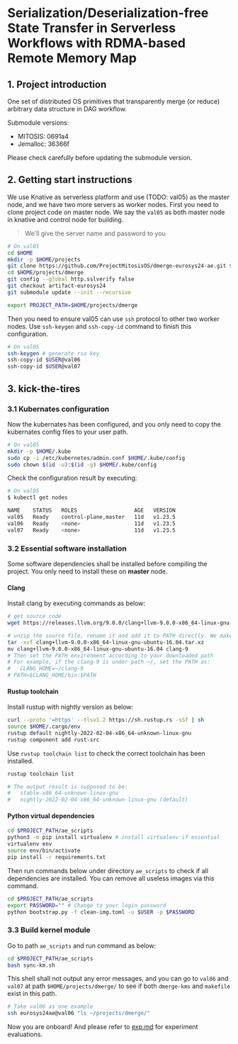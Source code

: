 # Serialization/Deserialization-free State Transfer in Serverless Workflows with RDMA-based Remote Memory Map

## 1. Project introduction

One set of distributed OS primitives that transparently merge (or reduce) arbitrary data structure in DAG workflow.

Submodule versions: 

- MITOSIS: 0691a4
- Jemalloc: 36366f

Please check carefully before updating the submodule version.

## 2. Getting start instructions

We use Knative as serverless platform and use (TODO: val05) as the master node, and we have two more servers as worker nodes. First you need to clone project code on master node.  We say the `val05` as both master node in knative and control node for building. 

> We'll give the server name and password to you

```bash
# On val05
cd $HOME
mkdir -p $HOME/projects
git clone https://github.com/ProjectMitosisOS/dmerge-eurosys24-ae.git $HOME/projects/dmerge
cd $HOME/projects/dmerge
git config --global http.sslverify false
git checkout artifact-eurosys24
git submodule update --init --recursive

export PROJECT_PATH=$HOME/projects/dmerge
```

Then you need to ensure val05 can use `ssh` protocol to other two worker nodes. Use `ssh-keygen` and  `ssh-copy-id` command to finish this configuration.

```sh
# On val05
ssh-keygen # generate rsa key
ssh-copy-id $USER@val06
ssh-copy-id $USER@val07
```



## 3. kick-the-tires

### 3.1 Kubernates configuration

Now the kubernates has been configured, and you only need to copy the kubernates config files to your user path.

```sh
# On val05
mkdir -p $HOME/.kube
sudo cp -i /etc/kubernetes/admin.conf $HOME/.kube/config
sudo chown $(id -u):$(id -g) $HOME/.kube/config
```

Check the configuration result by executing:

```sh
# On val05
$ kubectl get nodes

NAME    STATUS   ROLES                  AGE   VERSION
val05   Ready    control-plane,master   11d   v1.23.5
val06   Ready    <none>                 11d   v1.23.5
val07   Ready    <none>                 11d   v1.23.5
```



### 3.2 Essential software installation

Some software dependencies shall be installed before compiling the project. You only need to install these on **master** node.

#### Clang 

Install clang by executing commands as below:

```bash
# get source code
wget https://releases.llvm.org/9.0.0/clang+llvm-9.0.0-x86_64-linux-gnu-ubuntu-16.04.tar.xz

# unzip the source file, rename it and add it to PATH directly. We make bash as an example.
tar -xvf clang+llvm-9.0.0-x86_64-linux-gnu-ubuntu-16.04.tar.xz
mv clang+llvm-9.0.0-x86_64-linux-gnu-ubuntu-16.04 clang-9
# Then set the PATH environment according to your downloaded path
# For example, if the clang-9 is under path ~/, set the PATH as:
#	CLANG_HOME=~/clang-9
# PATH=$CLANG_HOME/bin:$PATH
```

#### Rustup toolchain

Install rustup with nightly version as below:

```sh
curl --proto '=https' --tlsv1.2 https://sh.rustup.rs -sSf | sh
source $HOME/.cargo/env
rustup default nightly-2022-02-04-x86_64-unknown-linux-gnu
rustup component add rust-src
```

Use `rustup toolchain list` to check the correct toolchain has been installed.

```sh
rustup toolchain list

# The output result is supposed to be:
#   stable-x86_64-unknown-linux-gnu
#   nightly-2022-02-04-x86_64-unknown-linux-gnu (default)
```

#### Python virtual dependencies

```sh
cd $PROJECT_PATH/ae_scripts
python3 -m pip install virtualenv # install virtualenv if essential
virtualenv env
source env/bin/activate
pip install -r requirements.txt
```

Then run commands below under directory `ae_scripts` to check if all dependencies are installed. You can remove all useless images via this command.

```sh
cd $PROJECT_PATH/ae_scripts
export PASSWORD="" # Change to your login password
python bootstrap.py -f clean-img.toml -u $USER -p $PASSWORD 
```



### 3.3 Build kernel module

Go to path `ae_scripts` and run command as below:

```sh
cd $PROJECT_PATH/ae_scripts
bash sync-km.sh
```

This shell shall not output any error messages, and you can go to `val06` and `val07` at path `$HOME/projects/dmerge/` to see if both `dmerge-kms` and `makefile` exist in this path.

```sh
# Take val06 as one example
ssh eurosys24ae@val06 "ls ~/projects/dmerge/"
```

Now you are onboard! And please refer to [exp.md](./docs/exp.md) for experiment evaluations.

